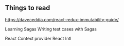 ## Things to read

https://daveceddia.com/react-redux-immutability-guide/

Learning Sagas
Writing test cases with Sagas

React Context provider
React Intl
